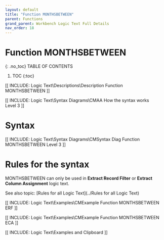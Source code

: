 ```yaml
---
layout: default
title: "Function MONTHSBETWEEN"
parent: Functions
grand_parent: Workbench Logic Text Full Details
nav_order: 18
---
```

# Function MONTHSBETWEEN
{: .no_toc}
TABLE OF CONTENTS 
1. TOC
{:toc}  

[[ INCLUDE: Logic Text\Descriptions\Description Function MONTHSBETWEEN ]]

[[ INCLUDE: Logic Text\Syntax Diagrams\CMAA How the syntax works Level 3 ]]

# Syntax 

[[ INCLUDE: Logic Text\Syntax Diagrams\CMSyntax Diag Function MONTHSBETWEEN Level 3 ]]

# Rules for the syntax 

MONTHSBETWEEN can only be used in **Extract Record Filter** or **Extract Column Assignment** logic text.

See also topic: [Rules for all Logic Text](../Rules for all Logic Text) 

[[ INCLUDE: Logic Text\Examples\CMExample Function MONTHSBETWEEN ERF ]]

[[ INCLUDE: Logic Text\Examples\CMExample Function MONTHSBETWEEN ECA ]]

[[ INCLUDE: Logic Text\Examples and Clipboard ]]


